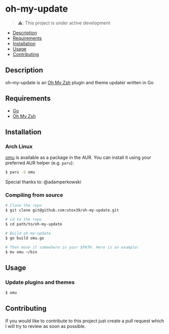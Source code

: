 # oh-my-update

>⚠️: This project is under active development

- [Description](#description)
- [Requirements](#requirements)
- [Installation](#installation)
- [Usage](#usage)
- [Contributing](#contributing)

## Description

oh-my-update is an [Oh My Zsh](https://ohmyz.sh/) plugin and theme updater written in Go

## Requirements
- [Go](https://go.dev/)
- [Oh My Zsh](https://ohmyz.sh/)

## Installation

### Arch Linux
[omu](https://aur.archlinux.org/packages/omu) is available as a package in the AUR. You can install it using your preferred AUR helper (e.g. `paru`):
```bash
$ paru -S omu
```
Special thanks to: @adamperkowski 

### Compiling from source
```bash
# Clone the repo
$ git clone git@github.com:utox39/oh-my-update.git

# cd to the repo
$ cd path/to/oh-my-update

# Build oh-my-update
$ go build omu.go

# Then move it somewhere in your $PATH. Here is an example:
$ mv omu ~/bin
```

## Usage

### Update plugins and themes
```bash
$ omu
```

## Contributing
If you would like to contribute to this project just create a pull request which I will try to review as soon as
possible.
